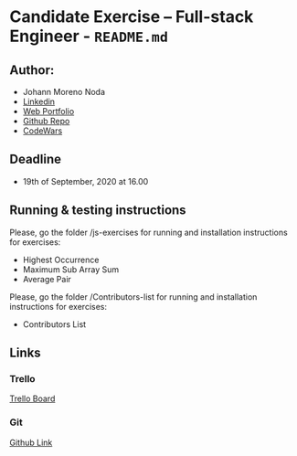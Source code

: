 # Candidate Exercise – Full-stack Engineer - `README.md`

## Author:
* Johann Moreno Noda
* [Linkedin](https://www.linkedin.com/in/johannmoreno/)
* [Web Portfolio](https://web-portfolio-johann-moreno.herokuapp.com/)
* [Github Repo](https://github.com/Johanson1988?tab=stars)
* [CodeWars](https://www.codewars.com/users/johanson88)

## Deadline
+ 19th of September, 2020 at 16.00

## Running & testing instructions

Please, go the folder /js-exercises for running and installation instructions for exercises:
+ Highest Occurrence
+ Maximum Sub Array Sum
+ Average Pair

Please, go the folder /Contributors-list for running and installation instructions for exercises:
+ Contributors List

## Links

### Trello

[Trello Board](https://trello.com/b/7CPtRRzO/candidate-exercise-full-stack-engineer) 

### Git

[Github Link](https://github.com/Johanson1988/Candidate-Exercise-Full-stack-Engineer)